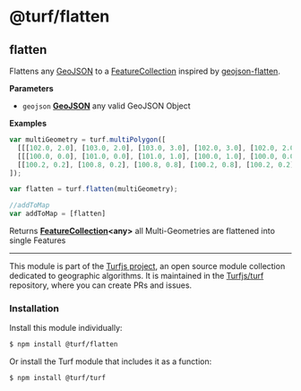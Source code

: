 # @turf/flatten

<!-- Generated by documentation.js. Update this documentation by updating the source code. -->

## flatten

Flattens any [GeoJSON](http://geojson.org/geojson-spec.html#geojson-objects) to a [FeatureCollection](http://geojson.org/geojson-spec.html#feature-collection-objects) inspired by [geojson-flatten](https://github.com/tmcw/geojson-flatten).

**Parameters**

-   `geojson` **[GeoJSON](http://geojson.org/geojson-spec.html#geojson-objects)** any valid GeoJSON Object

**Examples**

```javascript
var multiGeometry = turf.multiPolygon([
  [[[102.0, 2.0], [103.0, 2.0], [103.0, 3.0], [102.0, 3.0], [102.0, 2.0]]],
  [[[100.0, 0.0], [101.0, 0.0], [101.0, 1.0], [100.0, 1.0], [100.0, 0.0]],
  [[100.2, 0.2], [100.8, 0.2], [100.8, 0.8], [100.2, 0.8], [100.2, 0.2]]]
]);

var flatten = turf.flatten(multiGeometry);

//addToMap
var addToMap = [flatten]
```

Returns **[FeatureCollection](http://geojson.org/geojson-spec.html#feature-collection-objects)&lt;any>** all Multi-Geometries are flattened into single Features

<!-- This file is automatically generated. Please don't edit it directly:
if you find an error, edit the source file (likely index.js), and re-run
./scripts/generate-readmes in the turf project. -->

---

This module is part of the [Turfjs project](http://turfjs.org/), an open source
module collection dedicated to geographic algorithms. It is maintained in the
[Turfjs/turf](https://github.com/Turfjs/turf) repository, where you can create
PRs and issues.

### Installation

Install this module individually:

```sh
$ npm install @turf/flatten
```

Or install the Turf module that includes it as a function:

```sh
$ npm install @turf/turf
```
